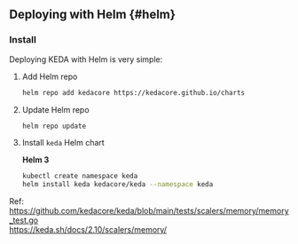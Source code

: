 
## Deploying with Helm {#helm}

### Install

Deploying KEDA with Helm is very simple:

1. Add Helm repo

    ```sh
    helm repo add kedacore https://kedacore.github.io/charts
    ```

2. Update Helm repo

    ```sh
    helm repo update
    ```

3. Install `keda` Helm chart

    **Helm 3**

    ```sh
    kubectl create namespace keda
    helm install keda kedacore/keda --namespace keda
    ```
Ref:   
https://github.com/kedacore/keda/blob/main/tests/scalers/memory/memory_test.go  
https://keda.sh/docs/2.10/scalers/memory/
